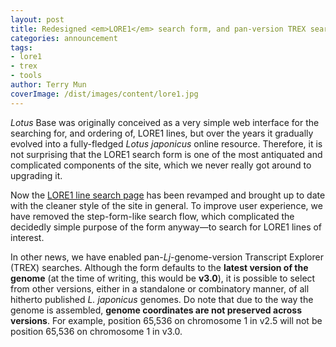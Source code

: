 ```yaml
---
layout: post
title: Redesigned <em>LORE1</em> search form, and pan-version TREX searches
categories: announcement
tags:
- lore1
- trex
- tools
author: Terry Mun
coverImage: /dist/images/content/lore1.jpg
---
```

*Lotus* Base was originally conceived as a very simple web interface for the searching for, and ordering of, LORE1 lines, but over the years it gradually evolved into a fully-fledged *Lotus japonicus* online resource. Therefore, it is not surprising that the LORE1 search form is one of the most antiquated and complicated components of the site, which we never really got around to upgrading it.

Now the [LORE1 line search page](/lore1/search) has been revamped and brought up to date with the cleaner style of the site in general. To improve user experience, we have removed the step-form-like search flow, which complicated the decidedly simple purpose of the form anyway&mdash;to search for LORE1 lines of interest.

In other news, we have enabled pan-*Lj*-genome-version Transcript Explorer (TREX) searches. Although the form defaults to the **latest version of the genome** (at the time of writing, this would be **v3.0**), it is possible to select from other versions, either in a standalone or combinatory manner, of all hitherto published *L. japonicus* genomes. Do note that due to the way the genome is assembled, **genome coordinates are not preserved across versions**. For example, position 65,536 on chromosome 1 in v2.5 will not be position 65,536 on chromosome 1 in v3.0.